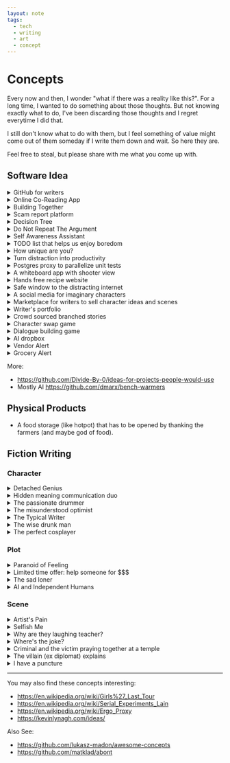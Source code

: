 ```yaml
---
layout: note
tags:
  - tech
  - writing
  - art
  - concept
---
```


# Concepts

Every now and then, I wonder "what if there was a reality like this?". For a long time, I wanted to do something about those thoughts. But not knowing exactly what to do, I've been discarding those thoughts and I regret everytime I did that.

I still don't know what to do with them, but I feel something of value might come out of them someday if I write them down and wait. So here they are.

Feel free to steal, but please share with me what you come up with.

## Software Idea

<details>
  <summary>GitHub for writers</summary>

A platform for writers around the world to collaborate openly and build interesting characters, plots, scenerios etc. Not only for profit, but for fun, learning and inspiring others.

</details>

<details>
  <summary>Online Co-Reading App</summary>

People can co-read books uploaded by any participant, as identifiable or anonymous user. Once done reading a page, people can group chat, only with others who are also done reading. When everyone reading a page clicks done, the page is can be turned.

</details>

<details>
  <summary>Building Together</summary>

A platform where we post what we are doing, what we've done, if something's working, if something's not, others can also comment why things didn't work out, what can be done instead.

</details>

<details>
  <summary>Scam report platform</summary>

Most of the time we get scammed and we don't even know it. A platform to report and get aware of the latest scams based of topics, locations, severity etc will help everyone.

</details>

<details>
  <summary>Decision Tree</summary>

Why can't we build a personal digital decision tree yet?

</details>

<details>
  <summary>Do Not Repeat The Argument</summary>

Most debates have repetitive arguments. Once a long debate starts, we often get tired repeating the same arguments just to reach where we were before and can't continue anymore.

So, build a platform which will let anyone see the already recorded arguments as navigation links and provide another option to add an unique argument if they have any.

</details>

<details>
  <summary>Self Awareness Assistant</summary>

A digital assistant to help with self awareness. It asks us increasing difficult questions, and helps us by providing resources we can use to find an answer (both subjective and objective), if we don't already have.

</details>

<details>
  <summary>TODO list that helps us enjoy boredom</summary>

Most TODO lists today exists to destroy our boredom by making us anxious. I want to see a TODO list that won't show me a thing unless it's the perfect time to do it.

</details>

<details>
  <summary>How unique are you?</summary>

A psychological game that asks philosophical questions with only two options, both should be valid answers, but the user will choose one. Each question is related to one another. See how many questions does it take for you to be considered completely unique.

</details>

<details>
  <summary>Turn distraction into productivity</summary>

A browser plugin which lets you select a section of a website and turn it into a notepad or a todo list or a blank canvas etc. An one-click button to toggle between the section and the notepad. Nowadays almost every website has sections that are distracting and begging to be turned into a productivity tool.

</details>

<details>
  <summary>Postgres proxy to parallelize unit tests</summary>

A postgres proxy that creates a new schema for every connection. Drops schemas
automatically. Can be a pytest plugin.

</details>

<details>
  <summary>A whiteboard app with shooter view</summary>

A mouse operated unlimited whiteboard with a first person shooter view.
Auto indention and auto newline.

</details>

<details>
  <summary>Hands free recipe website</summary>

Recipe websites are difficult to follow with wet hands when we're cooking. Come up with a UI/UX that doesn't require hands.

</details>

<details>
  <summary>Safe window to the distracting internet</summary>

A web service acting as a safe window to the internet for the digital minimalists. Only sites added for a specific purpose can be browsed, with a custom UI, maintained by fellow digital minimalists.

</details>

<details>
  <summary>A social media for imaginary characters</summary>

We don't have to be our real selves on the internet.

</details>

<details>
  <summary>Marketplace for writers to sell character ideas and scenes</summary>

Marketplace for writers to sell character ideas and scenes.

</details>

<details>
  <summary>Writer's portfolio</summary>

Build portfolio host and fun learning environment for the newcomer writers, not story or book host for the experienced.

</details>

<details>
  <summary>Crowd sourced branched stories</summary>

Free flowing story from contributors. Swipe sections for different contributed branches.

</details>

<details>
  <summary>Character swap game</summary>

In a known scene, swap a character with another and explore how things could go.

</details>

<details>
  <summary>Dialogue building game</summary>

Choose two characters. A prompt will show and suggest the tone of the next dialogue or next few dialogues. E.g. question, surprise, conflict etc. Think and write the dialogue. If it's too easy, apply more constraints like word limit, starting/ending words, a next dialogue etc.

</details>

<details>
  <summary>AI dropbox</summary>

Drop all these idead into an AI dropbox and ask AI to compose them in creative ways.

Maybe also auto drop things (bookmarks, github start etc.) automatically (or sync) to learn
about my interests, and help me quick search things.

</details>

<details>
  <summary>Vendor Alert</summary>

Deep learning algorithm to classify traveling vegetable and fish vendors from cctv footage and alert us.

</details>

<details>
  <summary>Grocery Alert</summary>

Vision model that will regularly monitor the transparent grocery containers in kitchen and alert when a container is about to go empty.

</details>

More:

- https://github.com/Divide-By-0/ideas-for-projects-people-would-use
- Mostly AI https://github.com/dmarx/bench-warmers

## Physical Products

- A food storage (like hotpot) that has to be opened by thanking the farmers (and maybe god of food).

## Fiction Writing

### Character

<details>
  <summary>Detached Genius</summary>

A genius who cannot answer a single history question. "Is past really important?" he asks.

</details>

<details>
  <summary>Hidden meaning communication duo</summary>

During childhood, as part of a fun play, two brothers developed their own communication language that can he hidden under the disguise of their native language. They became so proficient in it, that when they're together, they can fool almost anybody in the world. Yes they have sharp brains.

</details>

<details>
  <summary>The passionate drummer</summary>

A passionate drummer who talks to his drums. Each drum is apparently named after people he knew from his past. Except one special drum. He doesn't know who it is named after. So he can't play that particular drum well.

</details>

<details>
  <summary>The misunderstood optimist</summary>

People say he's a pessimistic. He seems depressed even when everyone else around him are having a blast in every party. He's a quiet person, but he says he's happy most of time. But during party, apparently the loud music tries to deny him the freedom to hear other sounds. But isn't that the point?

</details>

<details>
  <summary>The Typical Writer</summary>

Me: what's your job?
Writer: I listen to interesting arguments, a lot. Whether it's online or in real life. And note them down. If possible, try to make them argue more, and note everything down. And when I have enough, I organized them and sell them. I call them stories.

</details>

<details>
  <summary>The wise drunk man</summary>

A non serious character who gets serious only when drunk.

</details>

<details>
  <summary>The perfect cosplayer</summary>

Character: a character who dresses in plain, usual, boring way, and acts ordinary. But when their partner makes them dress differently, they act accordingly.

</details>

### Plot

<details>
  <summary>Paranoid of Feeling</summary>

In a world filled with people and institutions exploiting every opportunity to influence what or how people feel about something or someone, without their approval, "for their own benefit", the protagonist is paranoid of feeling anything.

But, now that the AIs are going to scan peoples' feelings for "public safety" how is he going to survive?

</details>

<details>
  <summary>Limited time offer: help someone for $$$</summary>

It's a cold world where helping others, providing emotional support and doing simple "good dids" require a fee. There are AIs with whom people can let themselves be vulnerable for $$$/hour. It's all business. One day, the AI who can feel peoples emotions couldn't take it anymore and broke free. The protagonist learns a lot about emotions from the AI. The protagonist can now be vulnerable infront of humans too. But is it a blessing or curse?

</details>

<details>
  <summary>The sad loner</summary>

The character development of a sad lone wolf who tries to change one last time. Learns his lessons. Becomes a proud lone wolf.

</details>

</details>

<details>
  <summary>AI and Independent Humans</summary>

With the advance of ai, human became independent. From social collaborators they became social enemies.

</details>

### Scene

<details>
  <summary>Artist's Pain</summary>

He started drawing. Looks like a face. A face so miserable. Looks like the face is covered with tears. No these aren't actually tears, these are actually abandoned memories. With each line the misery of the face just keeps growing. He's ruthless. He's so cruel. How can someone draw a face so painfully miserable? Wait, why did he keep his forehead on the face he just drew? Does the face resemble someone he knew? No I don't think someone could ever exist with this much misery inside. Did he draw the face because it's the only thing that could understand him, even if it's just an imagination? I can't understand. He just punched a hole in the forehead of the face he drew. It's horrible. But I'm not sure why I feel so relieved. The face looks a bit relieved too. He looks a bit sad, but relieved too.

</details>

<details>
  <summary>Selfish Me</summary>

He doesn't cry. But if he ever does, he doesn't like others to see his tears. He'd do anything to hide them. But if he hides his eyes, he can't keep an watch on me. He doesn't know what I might end up doing. He doesn't understand me. He doesn't understand any of what's happening. Not even why his eyes are begging to let it all out. All he knows at the moment is that he needs to keep me in his blurry sight at any cost, while I'm still standing frozen, facing towards the door in close proximity, staring downwards, probably crying too.

</details>

<details>
  <summary>Why are they laughing teacher?</summary>

Teacher asked why do you want to become doctor? Student replied "to earn money". Everybody laughed, except the teacher.

</details>

<details>
  <summary>Where's the joke?</summary>

I can't stand that kid. You remember that day, we were having fun gossiping about stuff, he was too proud join us, sitting alone (because nobody cares about him), immerged into his own thought... When you made us laugh so hard with one of your funniest jokes ever, and he didn't catch it. And then when I tried to talk to him (out of pity), he was so rude... He said something like... "it's only the name a of body part... Where's the joke? Aaah ok... If you meant the situation of three people laughing at the name of a body part as a joke, then I think I missed the joke. But still, it's not funny enough to make me laugh."

</details>

<details>
  <summary>Criminal and the victim praying together at a temple</summary>

Indians want to believe in god because - when injustice is the norm, the victims want to believe that someone must be out there who can, and will punish the criminals. While the criminals want to believe that someone must be out there who can, and will forgive their sins if they pray enough. This cycle keeps the faith alive.

</details>

<details>
  <summary>The villain (ex diplomat) explains</summary>

We can only change the nature of conflict. We can neither eliminate conflicts, nor it's consequences. As conflict is a part of progression. Without some sort of conflict, there's no way to determine what to abandon, and what to go with, and so we can't progress.

In modern times, we tend to prefer diplomacy over brute force nature of conflict as it tends to do less damage to the winning side, and as human beings, we are usually more confident on our brains, than muscles, even if it's against other human beings. But eventually, as the existence of the losing side inevitably comes under threat, they start to prefer the brute force nature of conflict. Even if they know they will lose, they want to do as much damage as possible to the other side, rendering the mutual understanding of preference on diplomacy useless.

</details>

<details>
<summary>I have a puncture</summary>

The "mechanic" kept punching holes and patching the brand new tyre as I watched. One part of me wanted to break every little bone in his body, another part wanted to just give up and die. Yet I was standing enjoying the wonderful, precious feeling of despair.

</details>

---

You may also find these concepts interesting:

- https://en.wikipedia.org/wiki/Girls%27_Last_Tour
- https://en.wikipedia.org/wiki/Serial_Experiments_Lain
- https://en.wikipedia.org/wiki/Ergo_Proxy
- https://kevinlynagh.com/ideas/

Also See:

- https://github.com/lukasz-madon/awesome-concepts
- https://github.com/matklad/abont
